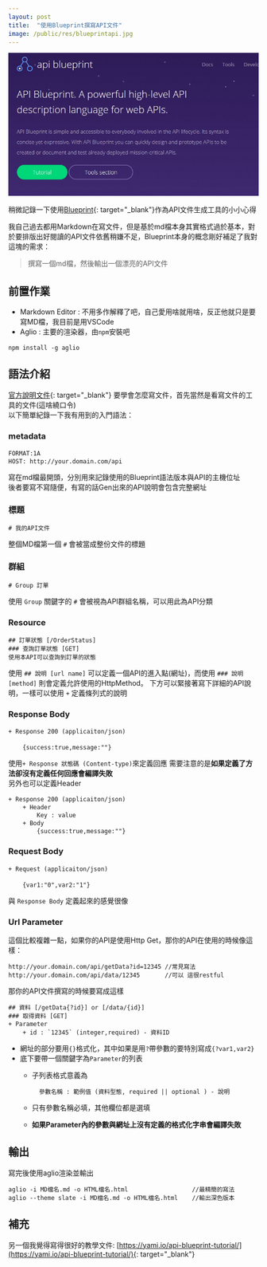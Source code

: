 ```yaml
---
layout: post
title:  "使用Blueprint撰寫API文件"
image: /public/res/blueprintapi.jpg
---
```

![](/public/res/blueprintapi.jpg)

稍微記錄一下使用[Blueprint](https://apiblueprint.org/){: target="_blank"}作為API文件生成工具的小小心得
    
我自己過去都用Markdown在寫文件，但是基於md檔本身其實格式過於基本，對於要排版出好閱讀的API文件依舊稍嫌不足，Blueprint本身的概念剛好補足了我對這塊的需求：

> 撰寫一個md檔，然後輸出一個漂亮的API文件

<!-- more -->

## 前置作業

+ Markdown Editor : 不用多作解釋了吧，自己愛用啥就用啥，反正他就只是要寫MD檔，我目前是用VSCode
+ Aglio : 主要的渲染器，由`npm`安裝吧

```shell		
npm install -g aglio
```

## 語法介紹

[官方說明文件](https://apiblueprint.org/documentation/tutorial.html){: target="_blank"} 要學會怎麼寫文件，首先當然是看寫文件的工具的文件(這啥繞口令)    
以下簡單紀錄一下我有用到的入門語法：

### metadata

	FORMAT:1A 
	HOST: http://your.domain.com/api

寫在md檔最開頭，分別用來記錄使用的Blueprint語法版本與API的主機位址  
後者要寫不寫隨便，有寫的話Gen出來的API說明會包含完整網址

### 標題

	# 我的API文件

整個MD檔第一個 `#` 會被當成整份文件的標題

### 群組

	# Group 訂單
	
使用 `Group` 關鍵字的 `#` 會被視為API群組名稱，可以用此為API分類

### Resource

	## 訂單狀態 [/OrderStatus]
	### 查詢訂單狀態 [GET]
	使用本API可以查詢到訂單的狀態

使用 `## 說明 [url name]` 可以定義一個API的進入點(網址)，而使用 `### 說明 [method]` 則會定義允許使用的HttpMethod。 下方可以緊接著寫下詳細的API說明，一樣可以使用 `+` 定義條列式的說明

### Response Body

	+ Response 200 (applicaiton/json)
	
		{success:true,message:""}

使用`+ Response 狀態碼 (Content-type)`來定義回應 需要注意的是**如果定義了方法卻沒有定義任何回應會編譯失敗**  
另外也可以定義Header

	+ Response 200 (applicaiton/json)
		+ Header
			Key : value
		+ Body
			{success:true,message:""}

### Request Body

	+ Request (applicaiton/json)

		{var1:"0",var2:"1"}

與 `Response Body` 定義起來的感覺很像

### Url Parameter
這個比較複雜一點，如果你的API是使用Http Get，那你的API在使用的時候像這樣：

	http://your.domain.com/api/getData?id=12345 //常見寫法
	http://your.domain.com/api/data/12345       //可以 這很restful

那你的API文件撰寫的時候要寫成這樣

	## 資料 [/getData{?id}] or [/data/{id}]
	### 取得資料 [GET]
	+ Parameter
		+ id : `12345` (integer,required) - 資料ID

+ 網址的部分要用`{}`格式化，其中如果是用`?`帶參數的要特別寫成`{?var1,var2}`
+ 底下要帶一個關鍵字為`Parameter`的列表
	+ 子列表格式意義為
	 
			參數名稱 : 範例值 (資料型態, required || optional ) - 說明
	+ 只有參數名稱必填，其他欄位都是選填
	+ **如果Parameter內的參數與網址上沒有定義的格式化字串會編譯失敗**


## 輸出
寫完後使用aglio渲染並輸出

```shell		
aglio -i MD檔名.md -o HTML檔名.html                  //最精簡的寫法
aglio --theme slate -i MD檔名.md -o HTML檔名.html    //輸出深色版本
```

## 補充
另一個我覺得寫得很好的教學文件: [https://yami.io/api-blueprint-tutorial/](https://yami.io/api-blueprint-tutorial/){: target="_blank"}